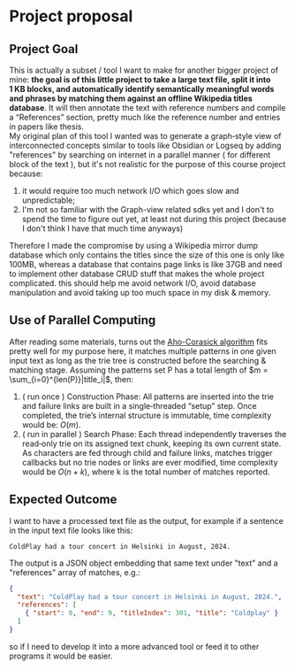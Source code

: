 # Project proposal  

## Project Goal  
This is actually a subset / tool I want to make for another bigger project of mine: **the goal is of this little project to take a large text file, split it into 1 KB blocks, and automatically identify semantically meaningful words and phrases by matching them against an offline Wikipedia titles database**. It will then annotate the text with reference numbers and compile a “References” section, pretty much like the reference number and entries in papers like thesis.  
My original plan of this tool I wanted was to generate a graph‑style view of interconnected concepts similar to tools like Obsidian or Logseq by adding "references" by searching on internet in a parallel manner ( for different block of the text ), but it's not realistic for the purpose of this course project because:
1. it would require too much network I/O which goes slow and unpredictable; 
2. I'm not so familiar with the Graph-view related sdks yet and I don't to spend the time to figure out yet, at least not during this project (because I don't think I have that much time anyways)  

Therefore I made the compromise by using a Wikipedia mirror dump database which only contains the titles since the size of this one is only like 100MB, whereas a database that contains page links is like 37GB and need to implement other database CRUD stuff that makes the whole project complicated. this should help me avoid network I/O, avoid database manipulation and avoid taking up too much space in my disk & memory.

## Use of Parallel Computing  
After reading some materials, turns out the [Aho-Corasick algorithm](https://en.wikipedia.org/wiki/Aho%E2%80%93Corasick_algorithm) fits pretty well for my purpose here, it matches multiple patterns in one given input text as long as the trie tree is constructed before the searching & matching stage. Assuming the patterns set P has a total length of $m = \sum_{i=0}^{len(P)}|title_i|$, then:  
1. ( run once ) Construction Phase: All patterns are inserted into the trie and failure links are built in a single‐threaded “setup” step. Once completed, the trie’s internal structure is immutable, time complexity would be: $O(m)$.
2. ( run in parallel ) Search Phase: Each thread independently traverses the read‑only trie on its assigned text chunk, keeping its own current state. As characters are fed through child and failure links, matches trigger callbacks but no trie nodes or links are ever modified, time complexity would be $O(n + k)$, where k is the total number of matches reported.
  
## Expected Outcome
I want to have a processed text file as the output, for example if a sentence in the input text file looks like this:  
```
ColdPlay had a tour concert in Helsinki in August, 2024.
```
The output is a JSON object embedding that same text under "text" and a "references" array of matches, e.g.:
```json
{
  "text": "ColdPlay had a tour concert in Helsinki in August, 2024.",
  "references": [
    { "start": 0, "end": 9, "titleIndex": 301, "title": "Coldplay" }
  ]
}
```
so if I need to develop it into a more advanced tool or feed it to other programs it would be easier.